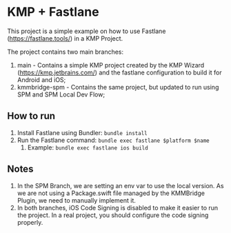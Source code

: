 # KMP + Fastlane

This project is a simple example on how to use Fastlane (https://fastlane.tools/) in a KMP Project.

The project contains two main branches:

1. main - Contains a simple KMP project created by the KMP Wizard (https://kmp.jetbrains.com/) and the fastlane
configuration to build it for Android and iOS;
2. kmmbridge-spm - Contains the same project, but updated to run using SPM and SPM Local Dev Flow;

## How to run

1. Install Fastlane using Bundler: `bundle install`
2. Run the Fastlane command: `bundle exec fastlane $platform $name`
   1. Example: `bundle exec fastlane ios build`


## Notes

1. In the SPM Branch, we are setting an env var to use the local version. As we are not using a Package.swift file 
managed by the KMMBridge Plugin, we need to manually implement it.
2. In both branches, iOS Code Signing is disabled to make it easier to run the project. In a real project, you should
configure the code signing properly.
